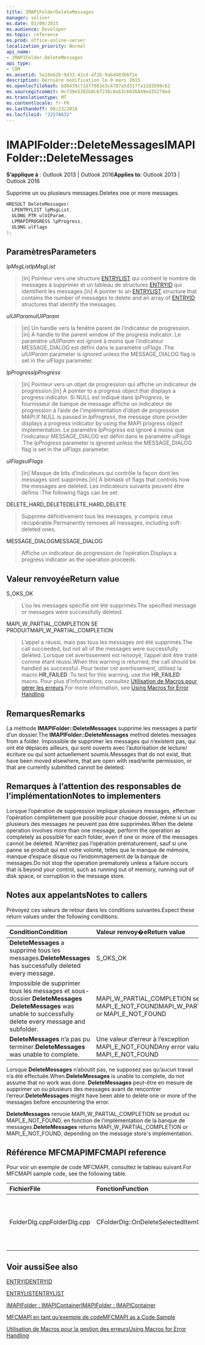 ```yaml
---
title: IMAPIFolderDeleteMessages
manager: soliver
ms.date: 03/09/2015
ms.audience: Developer
ms.topic: reference
ms.prod: office-online-server
localization_priority: Normal
api_name:
- IMAPIFolder.DeleteMessages
api_type:
- COM
ms.assetid: 5a16e62b-9d33-41cd-af2b-9abd403b6f2e
description: Dernière modification le 9 mars 2015
ms.openlocfilehash: bd0439c71df7083e3c4787a5d317fa11d2b99c61
ms.sourcegitcommit: 0cf39e5382b8c6f236c8a63c6036849ed3527ded
ms.translationtype: MT
ms.contentlocale: fr-FR
ms.lasthandoff: 08/23/2018
ms.locfileid: "22578632"
---
```

# <a name="imapifolderdeletemessages"></a><span data-ttu-id="f7abd-103">IMAPIFolder::DeleteMessages</span><span class="sxs-lookup"><span data-stu-id="f7abd-103">IMAPIFolder::DeleteMessages</span></span>

  
  
<span data-ttu-id="f7abd-104">**S’applique à** : Outlook 2013 | Outlook 2016</span><span class="sxs-lookup"><span data-stu-id="f7abd-104">**Applies to**: Outlook 2013 | Outlook 2016</span></span> 
  
<span data-ttu-id="f7abd-105">Supprime un ou plusieurs messages.</span><span class="sxs-lookup"><span data-stu-id="f7abd-105">Deletes one or more messages.</span></span>
  
```cpp
HRESULT DeleteMessages(
  LPENTRYLIST lpMsgList,
  ULONG_PTR ulUIParam,
  LPMAPIPROGRESS lpProgress,
  ULONG ulFlags
);
```

## <a name="parameters"></a><span data-ttu-id="f7abd-106">Paramètres</span><span class="sxs-lookup"><span data-stu-id="f7abd-106">Parameters</span></span>

 <span data-ttu-id="f7abd-107">_lpMsgList_</span><span class="sxs-lookup"><span data-stu-id="f7abd-107">_lpMsgList_</span></span>
  
> <span data-ttu-id="f7abd-108">[in] Pointeur vers une structure [ENTRYLIST](entrylist.md) qui contient le nombre de messages à supprimer et un tableau de structures [ENTRYID](entryid.md) qui identifient les messages.</span><span class="sxs-lookup"><span data-stu-id="f7abd-108">[in] A pointer to an [ENTRYLIST](entrylist.md) structure that contains the number of messages to delete and an array of [ENTRYID](entryid.md) structures that identify the messages.</span></span> 
    
 <span data-ttu-id="f7abd-109">_ulUIParam_</span><span class="sxs-lookup"><span data-stu-id="f7abd-109">_ulUIParam_</span></span>
  
> <span data-ttu-id="f7abd-110">[in] Un handle vers la fenêtre parent de l’indicateur de progression.</span><span class="sxs-lookup"><span data-stu-id="f7abd-110">[in] A handle to the parent window of the progress indicator.</span></span> <span data-ttu-id="f7abd-111">Le paramètre _ulUIParam_ est ignoré à moins que l’indicateur MESSAGE_DIALOG est défini dans le paramètre _ulFlags_ .</span><span class="sxs-lookup"><span data-stu-id="f7abd-111">The  _ulUIParam_ parameter is ignored unless the MESSAGE_DIALOG flag is set in the  _ulFlags_ parameter.</span></span> 
    
 <span data-ttu-id="f7abd-112">_lpProgress_</span><span class="sxs-lookup"><span data-stu-id="f7abd-112">_lpProgress_</span></span>
  
> <span data-ttu-id="f7abd-113">[in] Pointeur vers un objet de progression qui affiche un indicateur de progression.</span><span class="sxs-lookup"><span data-stu-id="f7abd-113">[in] A pointer to a progress object that displays a progress indicator.</span></span> <span data-ttu-id="f7abd-114">Si NULL est indiqué dans _lpProgress_, le fournisseur de banque de message affiche un indicateur de progression à l’aide de l’implémentation d’objet de progression MAPI.</span><span class="sxs-lookup"><span data-stu-id="f7abd-114">If NULL is passed in  _lpProgress_, the message store provider displays a progress indicator by using the MAPI progress object implementation.</span></span> <span data-ttu-id="f7abd-115">Le paramètre _lpProgress_ est ignoré à moins que l’indicateur MESSAGE_DIALOG est défini dans le paramètre _ulFlags_ .</span><span class="sxs-lookup"><span data-stu-id="f7abd-115">The  _lpProgress_ parameter is ignored unless the MESSAGE_DIALOG flag is set in the  _ulFlags_ parameter.</span></span> 
    
 <span data-ttu-id="f7abd-116">_ulFlags_</span><span class="sxs-lookup"><span data-stu-id="f7abd-116">_ulFlags_</span></span>
  
> <span data-ttu-id="f7abd-117">[in] Masque de bits d’indicateurs qui contrôle la façon dont les messages sont supprimés.</span><span class="sxs-lookup"><span data-stu-id="f7abd-117">[in] A bitmask of flags that controls how the messages are deleted.</span></span> <span data-ttu-id="f7abd-118">Les indicateurs suivants peuvent être définis :</span><span class="sxs-lookup"><span data-stu-id="f7abd-118">The following flags can be set:</span></span>
    
<span data-ttu-id="f7abd-119">DELETE_HARD_DELETE</span><span class="sxs-lookup"><span data-stu-id="f7abd-119">DELETE_HARD_DELETE</span></span>
  
> <span data-ttu-id="f7abd-120">Supprime définitivement tous les messages, y compris ceux récupérable.</span><span class="sxs-lookup"><span data-stu-id="f7abd-120">Permanently removes all messages, including soft-deleted ones.</span></span>
    
<span data-ttu-id="f7abd-121">MESSAGE_DIALOG</span><span class="sxs-lookup"><span data-stu-id="f7abd-121">MESSAGE_DIALOG</span></span> 
  
> <span data-ttu-id="f7abd-122">Affiche un indicateur de progression de l’opération.</span><span class="sxs-lookup"><span data-stu-id="f7abd-122">Displays a progress indicator as the operation proceeds.</span></span>
    
## <a name="return-value"></a><span data-ttu-id="f7abd-123">Valeur renvoyée</span><span class="sxs-lookup"><span data-stu-id="f7abd-123">Return value</span></span>

<span data-ttu-id="f7abd-124">S_OK</span><span class="sxs-lookup"><span data-stu-id="f7abd-124">S_OK</span></span> 
  
> <span data-ttu-id="f7abd-125">L’ou les messages spécifié ont été supprimés.</span><span class="sxs-lookup"><span data-stu-id="f7abd-125">The specified message or messages were successfully deleted.</span></span>
    
<span data-ttu-id="f7abd-126">MAPI_W_PARTIAL_COMPLETION SE PRODUIT</span><span class="sxs-lookup"><span data-stu-id="f7abd-126">MAPI_W_PARTIAL_COMPLETION</span></span> 
  
> <span data-ttu-id="f7abd-127">L’appel a réussi, mais pas tous les messages ont été supprimés.</span><span class="sxs-lookup"><span data-stu-id="f7abd-127">The call succeeded, but not all of the messages were successfully deleted.</span></span> <span data-ttu-id="f7abd-128">Lorsque cet avertissement est renvoyé, l’appel doit être traité comme étant réussi.</span><span class="sxs-lookup"><span data-stu-id="f7abd-128">When this warning is returned, the call should be handled as successful.</span></span> <span data-ttu-id="f7abd-129">Pour tester cet avertissement, utilisez la macro **HR_FAILED** .</span><span class="sxs-lookup"><span data-stu-id="f7abd-129">To test for this warning, use the **HR_FAILED** macro.</span></span> <span data-ttu-id="f7abd-130">Pour plus d’informations, consultez [Utilisation de Macros pour gérer les erreurs](using-macros-for-error-handling.md).</span><span class="sxs-lookup"><span data-stu-id="f7abd-130">For more information, see [Using Macros for Error Handling](using-macros-for-error-handling.md).</span></span>
    
## <a name="remarks"></a><span data-ttu-id="f7abd-131">Remarques</span><span class="sxs-lookup"><span data-stu-id="f7abd-131">Remarks</span></span>

<span data-ttu-id="f7abd-132">La méthode **IMAPIFolder::DeleteMessages** supprime les messages à partir d’un dossier.</span><span class="sxs-lookup"><span data-stu-id="f7abd-132">The **IMAPIFolder::DeleteMessages** method deletes messages from a folder.</span></span> <span data-ttu-id="f7abd-133">Impossible de supprimer les messages qui n’existent pas, qui ont été déplacés ailleurs, qui sont ouverts avec l’autorisation de lecture/écriture ou qui sont actuellement soumis.</span><span class="sxs-lookup"><span data-stu-id="f7abd-133">Messages that do not exist, that have been moved elsewhere, that are open with read/write permission, or that are currently submitted cannot be deleted.</span></span> 
  
## <a name="notes-to-implementers"></a><span data-ttu-id="f7abd-134">Remarques à l’attention des responsables de l’implémentation</span><span class="sxs-lookup"><span data-stu-id="f7abd-134">Notes to implementers</span></span>

<span data-ttu-id="f7abd-135">Lorsque l’opération de suppression implique plusieurs messages, effectuer l’opération complètement que possible pour chaque dossier, même si un ou plusieurs des messages ne peuvent pas être supprimées.</span><span class="sxs-lookup"><span data-stu-id="f7abd-135">When the delete operation involves more than one message, perform the operation as completely as possible for each folder, even if one or more of the messages cannot be deleted.</span></span> <span data-ttu-id="f7abd-136">N’arrêtez pas l’opération prématurément, sauf si une panne se produit qui est votre volonté, telles que le manque de mémoire, manque d’espace disque ou l’endommagement de la banque de messages.</span><span class="sxs-lookup"><span data-stu-id="f7abd-136">Do not stop the operation prematurely unless a failure occurs that is beyond your control, such as running out of memory, running out of disk space, or corruption in the message store.</span></span>
  
## <a name="notes-to-callers"></a><span data-ttu-id="f7abd-137">Notes aux appelants</span><span class="sxs-lookup"><span data-stu-id="f7abd-137">Notes to callers</span></span>

<span data-ttu-id="f7abd-138">Prévoyez ces valeurs de retour dans les conditions suivantes.</span><span class="sxs-lookup"><span data-stu-id="f7abd-138">Expect these return values under the following conditions.</span></span>
  
|<span data-ttu-id="f7abd-139">**Condition**</span><span class="sxs-lookup"><span data-stu-id="f7abd-139">**Condition**</span></span>|<span data-ttu-id="f7abd-140">**Valeur renvoy�e**</span><span class="sxs-lookup"><span data-stu-id="f7abd-140">**Return value**</span></span>|
|:-----|:-----|
|<span data-ttu-id="f7abd-141">**DeleteMessages** a supprimé tous les messages.</span><span class="sxs-lookup"><span data-stu-id="f7abd-141">**DeleteMessages** has successfully deleted every message.</span></span>  <br/> |<span data-ttu-id="f7abd-142">S_OK</span><span class="sxs-lookup"><span data-stu-id="f7abd-142">S_OK</span></span>  <br/> |
|<span data-ttu-id="f7abd-143">Impossible de supprimer tous les messages et sous-dossier **DeleteMessages** .</span><span class="sxs-lookup"><span data-stu-id="f7abd-143">**DeleteMessages** was unable to successfully delete every message and subfolder.</span></span>  <br/> |<span data-ttu-id="f7abd-144">MAPI_W_PARTIAL_COMPLETION se produit ou MAPI_E_NOT_FOUND</span><span class="sxs-lookup"><span data-stu-id="f7abd-144">MAPI_W_PARTIAL_COMPLETION or MAPI_E_NOT_FOUND</span></span>  <br/> |
|<span data-ttu-id="f7abd-145">**DeleteMessages** n’a pas pu terminer.</span><span class="sxs-lookup"><span data-stu-id="f7abd-145">**DeleteMessages** was unable to complete.</span></span>  <br/> |<span data-ttu-id="f7abd-146">Une valeur d’erreur à l’exception MAPI_E_NOT_FOUND</span><span class="sxs-lookup"><span data-stu-id="f7abd-146">Any error value except MAPI_E_NOT_FOUND</span></span>  <br/> |
   
<span data-ttu-id="f7abd-147">Lorsque **DeleteMessages** n’aboutit pas, ne supposez pas qu’aucun travail n’a été effectuée.</span><span class="sxs-lookup"><span data-stu-id="f7abd-147">When **DeleteMessages** is unable to complete, do not assume that no work was done.</span></span> <span data-ttu-id="f7abd-148">**DeleteMessages** peut-être en mesure de supprimer un ou plusieurs des messages avant de rencontrer l’erreur.</span><span class="sxs-lookup"><span data-stu-id="f7abd-148">**DeleteMessages** might have been able to delete one or more of the messages before encountering the error.</span></span> 
  
 <span data-ttu-id="f7abd-149">**DeleteMessages** renvoie MAPI_W_PARTIAL_COMPLETION se produit ou MAPI_E_NOT_FOUND, en fonction de l’implémentation de la banque de messages.</span><span class="sxs-lookup"><span data-stu-id="f7abd-149">**DeleteMessages** returns MAPI_W_PARTIAL_COMPLETION or MAPI_E_NOT_FOUND, depending on the message store's implementation.</span></span> 
  
## <a name="mfcmapi-reference"></a><span data-ttu-id="f7abd-150">Référence MFCMAPI</span><span class="sxs-lookup"><span data-stu-id="f7abd-150">MFCMAPI reference</span></span>

<span data-ttu-id="f7abd-151">Pour voir un exemple de code MFCMAPI, consultez le tableau suivant.</span><span class="sxs-lookup"><span data-stu-id="f7abd-151">For MFCMAPI sample code, see the following table.</span></span>
  
|<span data-ttu-id="f7abd-152">**Fichier**</span><span class="sxs-lookup"><span data-stu-id="f7abd-152">**File**</span></span>|<span data-ttu-id="f7abd-153">**Fonction**</span><span class="sxs-lookup"><span data-stu-id="f7abd-153">**Function**</span></span>|<span data-ttu-id="f7abd-154">**Commentaire**</span><span class="sxs-lookup"><span data-stu-id="f7abd-154">**Comment**</span></span>|
|:-----|:-----|:-----|
|<span data-ttu-id="f7abd-155">FolderDlg.cpp</span><span class="sxs-lookup"><span data-stu-id="f7abd-155">FolderDlg.cpp</span></span>  <br/> |<span data-ttu-id="f7abd-156">CFolderDlg::OnDeleteSelectedItem</span><span class="sxs-lookup"><span data-stu-id="f7abd-156">CFolderDlg::OnDeleteSelectedItem</span></span>  <br/> |<span data-ttu-id="f7abd-157">MFCMAPI utilise la méthode **IMAPIFolder::DeleteMessages** pour supprimer les messages spécifiés.</span><span class="sxs-lookup"><span data-stu-id="f7abd-157">MFCMAPI uses the **IMAPIFolder::DeleteMessages** method to delete the specified messages.</span></span>  <br/> |
   
## <a name="see-also"></a><span data-ttu-id="f7abd-158">Voir aussi</span><span class="sxs-lookup"><span data-stu-id="f7abd-158">See also</span></span>



[<span data-ttu-id="f7abd-159">ENTRYID</span><span class="sxs-lookup"><span data-stu-id="f7abd-159">ENTRYID</span></span>](entryid.md)
  
[<span data-ttu-id="f7abd-160">ENTRYLIST</span><span class="sxs-lookup"><span data-stu-id="f7abd-160">ENTRYLIST</span></span>](entrylist.md)
  
[<span data-ttu-id="f7abd-161">IMAPIFolder : IMAPIContainer</span><span class="sxs-lookup"><span data-stu-id="f7abd-161">IMAPIFolder : IMAPIContainer</span></span>](imapifolderimapicontainer.md)


[<span data-ttu-id="f7abd-162">MFCMAPI en tant qu’exemple de code</span><span class="sxs-lookup"><span data-stu-id="f7abd-162">MFCMAPI as a Code Sample</span></span>](mfcmapi-as-a-code-sample.md)
  
[<span data-ttu-id="f7abd-163">Utilisation de Macros pour la gestion des erreurs</span><span class="sxs-lookup"><span data-stu-id="f7abd-163">Using Macros for Error Handling</span></span>](using-macros-for-error-handling.md)

